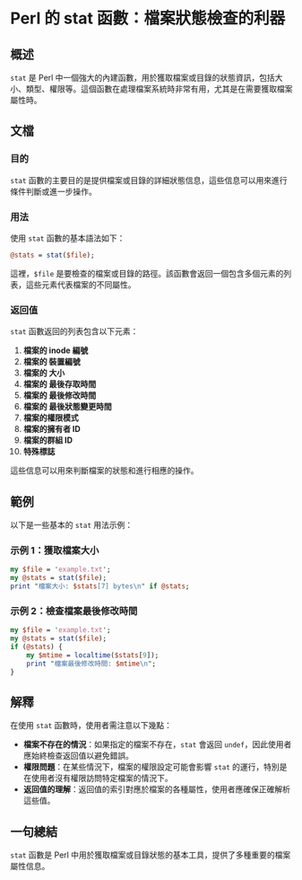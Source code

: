 <!--
Meta Description: # Perl 的 stat 函數：檔案狀態檢查的利器 ## 概述 `stat` 是 Perl 中一個強大的內建函數，用於獲取檔案或目錄的狀態資訊，包括大小、類型、權限等。這個函數在處理檔案系統時非常有用，尤其是在需要獲取檔案屬性時。 ## 文檔 ### 目的 `stat` 函數的主要目的是提供檔案或...
Meta Keywords: stat, stats, perl, file, 檔案的
-->

# Perl 的 stat 函數：檔案狀態檢查的利器

## 概述
`stat` 是 Perl 中一個強大的內建函數，用於獲取檔案或目錄的狀態資訊，包括大小、類型、權限等。這個函數在處理檔案系統時非常有用，尤其是在需要獲取檔案屬性時。

## 文檔
### 目的
`stat` 函數的主要目的是提供檔案或目錄的詳細狀態信息，這些信息可以用來進行條件判斷或進一步操作。

### 用法
使用 `stat` 函數的基本語法如下：

```perl
@stats = stat($file);
```

這裡，`$file` 是要檢查的檔案或目錄的路徑。該函數會返回一個包含多個元素的列表，這些元素代表檔案的不同屬性。

### 返回值
`stat` 函數返回的列表包含以下元素：

1. **檔案的 inode 編號**  
2. **檔案的 裝置編號**  
3. **檔案的 大小**  
4. **檔案的 最後存取時間**  
5. **檔案的 最後修改時間**  
6. **檔案的 最後狀態變更時間**  
7. **檔案的權限模式**  
8. **檔案的擁有者 ID**  
9. **檔案的群組 ID**  
10. **特殊標誌**  

這些信息可以用來判斷檔案的狀態和進行相應的操作。

## 範例
以下是一些基本的 `stat` 用法示例：

### 示例 1：獲取檔案大小
```perl
my $file = 'example.txt';
my @stats = stat($file);
print "檔案大小: $stats[7] bytes\n" if @stats;
```

### 示例 2：檢查檔案最後修改時間
```perl
my $file = 'example.txt';
my @stats = stat($file);
if (@stats) {
    my $mtime = localtime($stats[9]);
    print "檔案最後修改時間: $mtime\n";
}
```

## 解釋
在使用 `stat` 函數時，使用者需注意以下幾點：

- **檔案不存在的情況**：如果指定的檔案不存在，`stat` 會返回 `undef`，因此使用者應始終檢查返回值以避免錯誤。
- **權限問題**：在某些情況下，檔案的權限設定可能會影響 `stat` 的運行，特別是在使用者沒有權限訪問特定檔案的情況下。
- **返回值的理解**：返回值的索引對應於檔案的各種屬性，使用者應確保正確解析這些值。

## 一句總結
`stat` 函數是 Perl 中用於獲取檔案或目錄狀態的基本工具，提供了多種重要的檔案屬性信息。